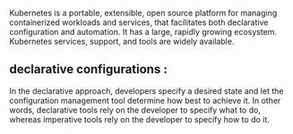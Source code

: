 Kubernetes is a portable, extensible, open source platform for managing containerized workloads and services, that facilitates both declarative configuration and automation. It has a large, rapidly growing ecosystem. Kubernetes services, support, and tools are widely available.

## declarative configurations :
In the declarative approach, developers specify a desired state and let the configuration management tool determine how best to achieve it. In other words, declarative tools rely on the developer to specify what to do, whereas imperative tools rely on the developer to specify how to do it.
